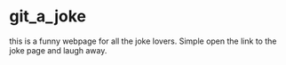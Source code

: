 # git_a_joke
this is a funny webpage for all the joke lovers. Simple open the link to the joke page and laugh away.
